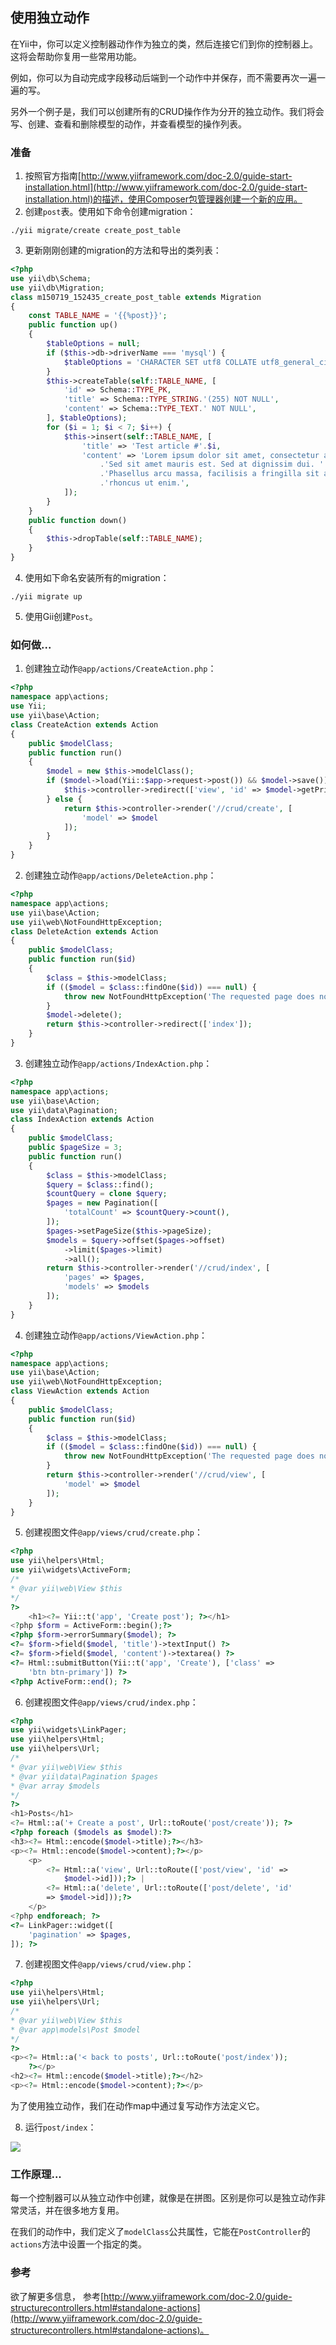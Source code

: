 ## 使用独立动作

在Yii中，你可以定义控制器动作作为独立的类，然后连接它们到你的控制器上。这将会帮助你复用一些常用功能。

例如，你可以为自动完成字段移动后端到一个动作中并保存，而不需要再次一遍一遍的写。

另外一个例子是，我们可以创建所有的CRUD操作作为分开的独立动作。我们将会写、创建、查看和删除模型的动作，并查看模型的操作列表。

### 准备

1. 按照官方指南[http://www.yiiframework.com/doc-2.0/guide-start-installation.html](http://www.yiiframework.com/doc-2.0/guide-start-installation.html)的描述，使用Composer包管理器创建一个新的应用。
2. 创建`post`表。使用如下命令创建migration：

```
./yii migrate/create create_post_table
```

3. 更新刚刚创建的migration的方法和导出的类列表：

```php
<?php
use yii\db\Schema;
use yii\db\Migration;
class m150719_152435_create_post_table extends Migration
{
    const TABLE_NAME = '{{%post}}';
    public function up()
    {
        $tableOptions = null;
        if ($this->db->driverName === 'mysql') {
            $tableOptions = 'CHARACTER SET utf8 COLLATE utf8_general_ci ENGINE=InnoDB';
        }
        $this->createTable(self::TABLE_NAME, [
            'id' => Schema::TYPE_PK,
            'title' => Schema::TYPE_STRING.'(255) NOT NULL',
            'content' => Schema::TYPE_TEXT.' NOT NULL',
        ], $tableOptions);
        for ($i = 1; $i < 7; $i++) {
            $this->insert(self::TABLE_NAME, [
                'title' => 'Test article #'.$i,
                'content' => 'Lorem ipsum dolor sit amet, consectetur adipiscing elit. '
                    .'Sed sit amet mauris est. Sed at dignissim dui. '
                    .'Phasellus arcu massa, facilisis a fringilla sit amet, '
                    .'rhoncus ut enim.',
            ]);
        }
    }
    public function down()
    {
        $this->dropTable(self::TABLE_NAME);
    }
}
```

4. 使用如下命名安装所有的migration：

```
./yii migrate up
```

5. 使用Gii创建`Post`。

### 如何做...

1. 创建独立动作`@app/actions/CreateAction.php`：

```php
<?php
namespace app\actions;
use Yii;
use yii\base\Action;
class CreateAction extends Action
{
    public $modelClass;
    public function run()
    {
        $model = new $this->modelClass();
        if ($model->load(Yii::$app->request->post()) && $model->save()) {
            $this->controller->redirect(['view', 'id' => $model->getPrimaryKey()]);
        } else {
            return $this->controller->render('//crud/create', [
                'model' => $model
            ]);
        }
    }
}
```

2. 创建独立动作`@app/actions/DeleteAction.php`：

```php
<?php
namespace app\actions;
use yii\base\Action;
use yii\web\NotFoundHttpException;
class DeleteAction extends Action
{
    public $modelClass;
    public function run($id)
    {
        $class = $this->modelClass;
        if (($model = $class::findOne($id)) === null) {
            throw new NotFoundHttpException('The requested page does not exist.');
        }
        $model->delete();
        return $this->controller->redirect(['index']);
    }
}
```

3. 创建独立动作`@app/actions/IndexAction.php`：

```php
<?php
namespace app\actions;
use yii\base\Action;
use yii\data\Pagination;
class IndexAction extends Action
{
    public $modelClass;
    public $pageSize = 3;
    public function run()
    {
        $class = $this->modelClass;
        $query = $class::find();
        $countQuery = clone $query;
        $pages = new Pagination([
            'totalCount' => $countQuery->count(),
        ]);
        $pages->setPageSize($this->pageSize);
        $models = $query->offset($pages->offset)
            ->limit($pages->limit)
            ->all();
        return $this->controller->render('//crud/index', [
            'pages' => $pages,
            'models' => $models
        ]);
    }
}
```

4. 创建独立动作`@app/actions/ViewAction.php`：

```php
<?php
namespace app\actions;
use yii\base\Action;
use yii\web\NotFoundHttpException;
class ViewAction extends Action
{
    public $modelClass;
    public function run($id)
    {
        $class = $this->modelClass;
        if (($model = $class::findOne($id)) === null) {
            throw new NotFoundHttpException('The requested page does not exist.');
        }
        return $this->controller->render('//crud/view', [
            'model' => $model
        ]);
    }
}
```

5. 创建视图文件`@app/views/crud/create.php`：

```php
<?php
use yii\helpers\Html;
use yii\widgets\ActiveForm;
/*
* @var yii\web\View $this
*/
?>
    <h1><?= Yii::t('app', 'Create post'); ?></h1>
<?php $form = ActiveForm::begin();?>
<?php $form->errorSummary($model); ?>
<?= $form->field($model, 'title')->textInput() ?>
<?= $form->field($model, 'content')->textarea() ?>
<?= Html::submitButton(Yii::t('app', 'Create'), ['class' =>
    'btn btn-primary']) ?>
<?php ActiveForm::end(); ?>
```

6. 创建视图文件`@app/views/crud/index.php`：

```php
<?php
use yii\widgets\LinkPager;
use yii\helpers\Html;
use yii\helpers\Url;
/*
* @var yii\web\View $this
* @var yii\data\Pagination $pages
* @var array $models
*/
?>
<h1>Posts</h1>
<?= Html::a('+ Create a post', Url::toRoute('post/create')); ?>
<?php foreach ($models as $model):?>
<h3><?= Html::encode($model->title);?></h3>
<p><?= Html::encode($model->content);?></p>
    <p>
        <?= Html::a('view', Url::toRoute(['post/view', 'id' =>
            $model->id]));?> |
        <?= Html::a('delete', Url::toRoute(['post/delete', 'id'
        => $model->id]));?>
    </p>
<?php endforeach; ?>
<?= LinkPager::widget([
    'pagination' => $pages,
]); ?>
```

7. 创建视图文件`@app/views/crud/view.php`：

```php
<?php
use yii\helpers\Html;
use yii\helpers\Url;
/*
* @var yii\web\View $this
* @var app\models\Post $model
*/
?>
<p><?= Html::a('< back to posts', Url::toRoute('post/index'));
    ?></p>
<h2><?= Html::encode($model->title);?></h2>
<p><?= Html::encode($model->content);?></p>
```

为了使用独立动作，我们在动作map中通过复写动作方法定义它。

8. 运行`post/index`：

![](../images/209.png)

### 工作原理...

每一个控制器可以从独立动作中创建，就像是在拼图。区别是你可以是独立动作非常灵活，并在很多地方复用。

在我们的动作中，我们定义了`modelClass`公共属性，它能在`PostController`的`actions`方法中设置一个指定的类。

### 参考

欲了解更多信息， 参考[http://www.yiiframework.com/doc-2.0/guide-structurecontrollers.html#standalone-actions](http://www.yiiframework.com/doc-2.0/guide-structurecontrollers.html#standalone-actions)。